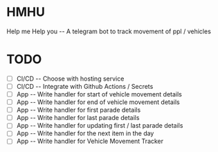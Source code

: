 # HMHU
Help me Help you -- A telegram bot to track movement of ppl / vehicles 

# TODO
- [ ] CI/CD -- Choose with hosting service
- [ ] CI/CD -- Integrate with Github Actions / Secrets
- [ ] App   -- Write handler for start of vehicle movement details
- [ ] App   -- Write handler for end of vehicle movement details
- [ ] App   -- Write handler for first parade details
- [ ] App   -- Write handler for last parade details
- [ ] App   -- Write handler for updating first / last parade details
- [ ] App   -- Write handler for the next item in the day
- [ ] App   -- Write handler for Vehicle Movement Tracker
